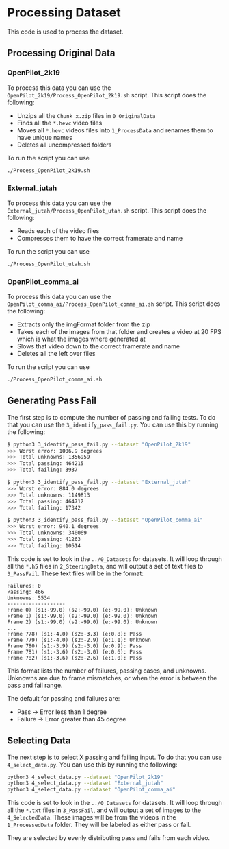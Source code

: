 # Processing Dataset

This code is used to process the dataset.

## Processing Original Data

### OpenPilot_2k19

To process this data you can use the `OpenPilot_2k19/Process_OpenPilot_2k19.sh` script. This script does the following:
* Unzips all the `Chunk_x.zip` files in `0_OriginalData`
* Finds all the `*.hevc` video files
* Moves all `*.hevc` videos files into `1_ProcessData` and renames them to have unique names
* Deletes all uncompressed folders

To run the script you can use
```bash
./Process_OpenPilot_2k19.sh
```

### External_jutah

To process this data you can use the `External_jutah/Process_OpenPilot_utah.sh` script. This script does the following:
* Reads each of the video files
* Compresses them to have the correct framerate and name

To run the script you can use
```bash
./Process_OpenPilot_utah.sh
```

### OpenPilot_comma_ai

To process this data you can use the `OpenPilot_comma_ai/Process_OpenPilot_comma_ai.sh` script. This script does the following:
* Extracts only the imgFormat folder from the zip
* Takes each of the images from that folder and creates a video at 20 FPS which is what the images where generated at
* Slows that video down to the correct framerate and name
* Deletes all the left over files

To run the script you can use
```bash
./Process_OpenPilot_comma_ai.sh
```

## Generating Pass Fail

The first step is to compute the number of passing and failing tests. To do that you can use the `3_identify_pass_fail.py`. You can use this by running the following:

```bash
$ python3 3_identify_pass_fail.py --dataset "OpenPilot_2k19"
>>> Worst error: 1006.9 degrees
>>> Total unknowns: 1356959
>>> Total passing: 464215
>>> Total failing: 3937

$ python3 3_identify_pass_fail.py --dataset "External_jutah"
>>> Worst error: 884.0 degrees
>>> Total unknowns: 1149813
>>> Total passing: 464712
>>> Total failing: 17342

$ python3 3_identify_pass_fail.py --dataset "OpenPilot_comma_ai"
>>> Worst error: 940.1 degrees
>>> Total unknowns: 340069
>>> Total passing: 41263
>>> Total failing: 10514
```

This code is set to look in the `../0_Datasets` for datasets. It will loop through all the `*.h5` files in `2_SteeringData`, and will output a set of text files to `3_PassFail`. These text files will be in the format:

```
Failures: 0
Passing: 466
Unknowns: 5534
-------------------
Frame 0) (s1:-99.0) (s2:-99.0) (e:-99.0): Unknown
Frame 1) (s1:-99.0) (s2:-99.0) (e:-99.0): Unknown
Frame 2) (s1:-99.0) (s2:-99.0) (e:-99.0): Unknown
...
Frame 778) (s1:-4.0) (s2:-3.3) (e:0.8): Pass
Frame 779) (s1:-4.0) (s2:-2.9) (e:1.1): Unknown
Frame 780) (s1:-3.9) (s2:-3.0) (e:0.9): Pass
Frame 781) (s1:-3.6) (s2:-3.0) (e:0.6): Pass
Frame 782) (s1:-3.6) (s2:-2.6) (e:1.0): Pass
```

This format lists the number of failures, passing cases, and unknowns. Unknowns are due to frame mismatches, or when the error is between the pass and fail range.

The default for passing and failures are:
* Pass -> Error less than 1 degree
* Failure -> Error greater than 45 degree

## Selecting Data

The next step is to select X passing and failing input. To do that you can use `4_select_data.py`. You can use this by running the following:
```bash
python3 4_select_data.py --dataset "OpenPilot_2k19"
python3 4_select_data.py --dataset "External_jutah"
python3 4_select_data.py --dataset "OpenPilot_comma_ai"
```

This code is set to look in the `../0_Datasets` for datasets. It will loop through all the `*.txt` files in `3_PassFail`, and will output a set of images to the `4_SelectedData`. These images will be from the videos in the `1_ProcessedData` folder. They will be labeled as either pass or fail.

They are selected by evenly distributing pass and fails from each video.
